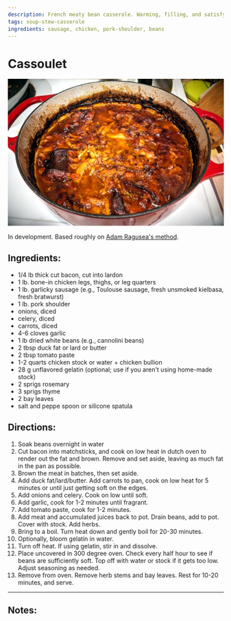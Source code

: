 ```yaml
---
description: French meaty bean casserole. Warming, filling, and satisfying. 
tags: soup-stew-casserole
ingredients: sausage, chicken, pork-shoulder, beans
---
```


# Cassoulet

![Cassoulet](../images/cassoulet.jpg)

In development. Based roughly on [Adam Ragusea's method](https://www.youtube.com/watch?v=g_Huy-0Xeek).

## Ingredients:

* 1/4 lb thick cut bacon, cut into lardon
* 1 lb. bone-in chicken legs, thighs, or leg quarters
* 1 lb. garlicky sausage (e.g., Toulouse sausage, fresh unsmoked kielbasa, fresh bratwurst)
* 1 lb. pork shoulder
* onions, diced
* celery, diced
* carrots, diced
* 4-6 cloves garlic
* 1 lb dried white beans (e.g., cannolini beans)
* 2 tbsp duck fat or lard or butter
* 2 tbsp tomato paste
* 1-2 quarts chicken stock or water + chicken bullion
* 28 g  unflavored gelatin (optional; use if you aren't using home-made stock)
* 2 sprigs rosemary
* 3 sprigs thyme 
* 2 bay leaves
* salt and peppe   spoon or silicone spatula

## Directions:

1. Soak beans overnight in water
2. Cut bacon into matchsticks, and cook on low heat in dutch oven to render out the fat and brown. Remove and set aside, leaving as much fat in the pan as possible.
3. Brown the meat in batches, then set aside.
4. Add duck fat/lard/butter. Add carrots to pan, cook on low heat for 5 minutes or until just getting soft on the edges.
5. Add onions and celery. Cook on low until soft.
6. Add garlic, cook for 1-2 minutes until fragrant.
7. Add tomato paste, cook for 1-2 minutes.
8. Add meat and accumulated juices back to pot. Drain beans, add to pot. Cover with stock. Add herbs.
9. Bring to a boil. Turn heat down and gently boil for 20-30 minutes.
10. Optionally, bloom gelatin in water.
11. Turn off heat. If using gelatin, stir in and dissolve.
12. Place uncovered in 300 degree oven. Check every half hour to see if beans are sufficiently soft. Top off with water or stock if it gets too low. Adjust seasoning as needed.
13. Remove from oven. Remove herb stems and bay leaves. Rest for 10-20 minutes, and serve.

---

## Notes:

